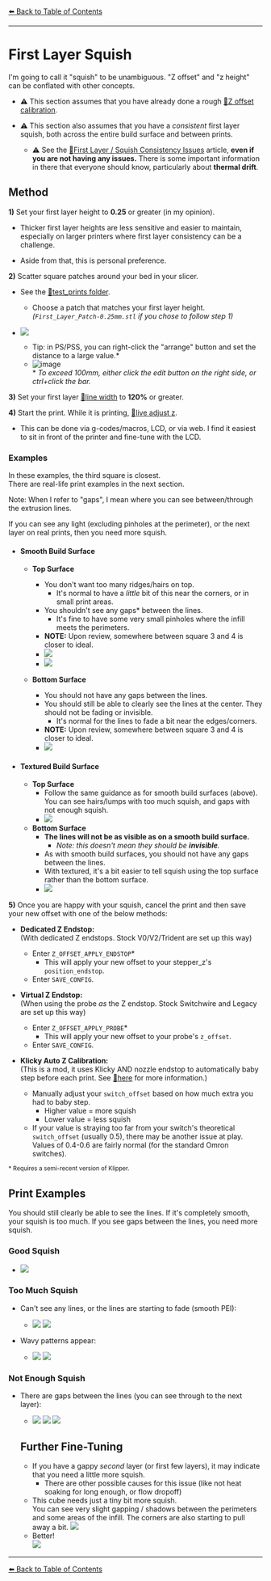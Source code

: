 [:arrow_left: Back to Table of Contents](/README.md)

---
# First Layer Squish

I'm going to call it "squish" to be unambiguous. "Z offset" and "z height" can be conflated with other concepts. 

- **:warning:** This section assumes that you have already done a rough [:page_facing_up:Z offset calibration](https://docs.vorondesign.com/build/startup/#initial--simple-process).

- **:warning:** This section also assumes that you have a *consistent* first layer squish, both across the entire build surface and between prints. 
    - **:warning:** See the [:page_facing_up:First Layer / Squish Consistency Issues](/articles/troubleshooting/first_layer_squish_consistency.md) article, **even if you are not having any issues.** There is some important information in there that everyone should know, particularly about **thermal drift**.
## Method
**1)** Set your first layer height to **0.25** or greater (in my opinion).

- Thicker first layer heights are less sensitive and easier to maintain, especially on larger printers where first layer consistency can be a challenge.

- Aside from that, this is personal preference.

**2)** Scatter square patches around your bed in your slicer. 
- See the [:page_facing_up:test_prints folder](/test_prints). 
    - Choose a patch that matches your first layer height.\
    *(`First_Layer_Patch-0.25mm.stl` if you chose to follow step 1)*

- ![](/images/first_layer_squish/FirstLayer-Plate.png)  
    - Tip: in PS/PSS, you can right-click the "arrange" button and set the distance to a large value.*
    - ![image](https://user-images.githubusercontent.com/56029/196033444-4cd875ef-66a7-4b07-bcae-727f2f26da06.png)\
    \* *To exceed 100mm, either click the edit button on the right side, or ctrl+click the bar.*

**3)** Set your first layer [:page_facing_up:line width](/articles/a_note_about_line_width.md) to **120%** or greater.

**4)** Start the print. While it is printing, [:page_facing_up:live adjust z](https://docs.vorondesign.com/build/startup/#fine-tuning-z-height).

- This can be done via g-codes/macros, LCD, or via web. I find it easiest to sit in front of the printer and fine-tune with the LCD.
### Examples

In these examples, the third square is closest.\
There are real-life print examples in the next section.

Note: When I refer to "gaps", I mean where you can see between/through the extrusion lines.

If you can see any light (excluding pinholes at the perimeter), or the next layer on real prints, then you need more squish.
- #### Smooth Build Surface
    - **Top Surface**
        - You don't want too many ridges/hairs on top. 
            - It's normal to have a *little* bit of this near the corners, or in small print areas.
        - You shouldn't see any gaps* between the lines.
            - It's fine to have some very small pinholes where the infill meets the     perimeters.
        - **NOTE:** Upon review, somewhere between square 3 and 4 is closer to ideal.
        - ![](/images/first_layer_squish/FirstLayer-Squares-2.png)
        - ![](/images/first_layer_squish/FirstLayer-Squares-2-Annotated.png)

    - **Bottom Surface**
        - You should not have any gaps between the lines.
        - You should still be able to clearly see the lines at the center. They should not be fading or invisible.
            - It's normal for the lines to fade a bit near the edges/corners.
        - **NOTE:** Upon review, somewhere between square 3 and 4 is closer to ideal.
        - ![](/images/first_layer_squish/FirstLayer-Squares-1-Annotated.png)
- #### Textured Build Surface
    - **Top Surface**
        - Follow the same guidance as for smooth build surfaces (above). You can see hairs/lumps with too much squish, and gaps with not enough squish.
        - ![](/images/first_layer_squish/FirstLayer-Squares-Textured.png)
    - **Bottom Surface**
        - **The lines will not be as visible as on a smooth build surface.**
            - *Note: this doesn't mean they should be **invisible**.*
        - As with smooth build surfaces, you should not have any gaps between the lines.
        - With textured, it's a bit easier to tell squish using the top surface rather than the bottom surface.
        - ![](/images/first_layer_squish/FirstLayer-Squares-Textured-2.jpg)

**5)** Once you are happy with your squish, cancel the print and then save your new offset with one of the below methods:

- **Dedicated Z Endstop:**\
(With dedicated Z endstops. Stock V0/V2/Trident are set up this way)
    - Enter `Z_OFFSET_APPLY_ENDSTOP`* 
        - This will apply your new offset to your stepper_z's `position_endstop`.
    - Enter `SAVE_CONFIG`.

- **Virtual Z Endstop:**\
(When using the probe *as* the Z endstop. Stock Switchwire and Legacy are set up this way)
    - Enter `Z_OFFSET_APPLY_PROBE`*
        - This will apply your new offset to your probe's `z_offset`.
    - Enter `SAVE_CONFIG`.

- **Klicky Auto Z Calibration:**\
(This is a mod, it uses Klicky AND nozzle endstop to automatically baby step before each print. See [:page_facing_up:here](https://github.com/protoloft/klipper_z_calibration) for more information.)
    - Manually adjust your `switch_offset` based on how much extra you had to baby step. 
        - Higher value = more squish 
        - Lower value = less squish
    - If your value is straying too far from your switch's theoretical `switch_offset` (usually 0.5), there may be another issue at play. Values of 0.4-0.6 are fairly normal (for the standard Omron switches).

<sup>* Requires a semi-recent version of Klipper.</sup>
## Print Examples 
You should still clearly be able to see the lines. If it's completely smooth, your squish is too much.
 If you see gaps between the lines, you need more squish.
### Good Squish
- ![](/images/first_layer_squish/FirstLayer-PrintExample.jpg) 


### Too Much Squish

- Can't see any lines, or the lines are starting to fade (smooth PEI):

    - ![](/images/first_layer_squish/FirstLayer-TooMuchSquish2.png) ![](/images/first_layer_squish/FirstLayer-TooMuchSquish1.png) 

- Wavy patterns appear:

    - ![](/images/first_layer_squish/FirstLayer-TooMuchSquish3.png) ![](/images/first_layer_squish/FirstLayer-TooMuchSquish4.png) 


### Not Enough Squish
- There are gaps between the lines (you can see through to the next layer):

    - ![](/images/first_layer_squish/FirstLayer-NotEnoughSquish1.png) ![](/images/first_layer_squish/FirstLayer-NotEnoughSquish2.png) ![](/images/first_layer_squish/FirstLayer-NotEnoughSquish3.png) 

    ## Further Fine-Tuning
    - If you have a gappy *second* layer (or first few layers), it may indicate that you need a little more squish.
        - There are other possible causes for this issue (like not heat soaking for long enough, or flow dropoff)
    - This cube needs just a tiny bit more squish.\
    You can see very slight gapping / shadows between the perimeters and some areas of the infill. The corners are also starting to pull away a bit.
    ![](/images/first_layer_squish/FirstLayer-NotEnoughSquish4.png)
    - Better!\
        ![](/images/first_layer_squish/FirstLayer-NotEnoughSquish4-Better.png)

---

[:arrow_left: Back to Table of Contents](/README.md)
